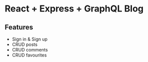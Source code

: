 # React + Express + GraphQL Blog

## Features

-   Sign in & Sign up
-   CRUD posts
-   CRUD comments
-   CRUD favourites
